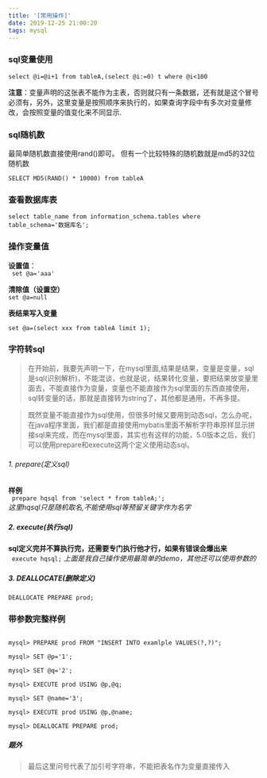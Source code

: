 ```yaml
---
title: '[常用操作]'
date: 2019-12-25 21:00:20
tags: mysql
---
```


### sql变量使用
```
select @i=@i+1 from tableA,(select @i:=0) t where @i<100
```
**注意**：变量声明的这张表不能作为主表，否则就只有一条数据，还有就是这个冒号必须有，另外，这里变量是按照顺序来执行的，如果查询字段中有多次对变量修改，会按照变量的值变化来不同显示.


### sql随机数
最简单随机数直接使用rand()即可。
但有一个比较特殊的随机数就是md5的32位随机数
```
SELECT MD5(RAND() * 10000) from tableA
```
### 查看数据库表
```
select table_name from information_schema.tables where table_schema='数据库名';
```
### 操作变量值
**设置值**：<br>
`  set @a='aaa' `

**清除值（设置空）**<br>
` set @a=null `<br>

**表结果写入变量**<br>
```
set @a=(select xxx from tableA limit 1);
```

### 字符转sql
> 在开始前，我要先声明一下，在mysql里面,结果是结果，变量是变量，sql是sql(识别解析)，不能混谈，也就是说，结果转化变量，要把结果放变量里面去，不能直接作为变量，变量也不能直接作为sql里面的东西直接使用，sql转变量的话，那就是直接转为string了，其他都是通用，不再多提。

> 既然变量不能直接作为sql使用，但很多时候又要用到动态sql，怎么办呢，在java程序里面，我们都是直接使用mybatis里面不解析字符串原样显示拼接sql来完成，而在mysql里面，其实也有这样的功能，5.0版本之后，我们可以使用prepare和execute这两个定义使用动态sql。

###### 1. prepare(定义sql)
**样例**<br>
` prepare hqsql from 'select * from tableA;';`
<br>*这里hqsql只是随机取名,不能使用sql等预留关键字作为名字*
##### 2. execute(执行sql)
**sql定义完并不算执行完，还需要专门执行他才行，如果有错误会爆出来**<br>
` execute hqsql;`
*上面是我自己操作使用最简单的demo，其他还可以使用参数的*
##### 3. DEALLOCATE(删除定义)
`DEALLOCATE PREPARE prod;`

### 带参数完整样例
```

mysql> PREPARE prod FROM "INSERT INTO examlple VALUES(?,?)";

mysql> SET @p='1';

mysql> SET @q='2';

mysql> EXECUTE prod USING @p,@q;

mysql> SET @name='3';

mysql> EXECUTE prod USING @p,@name;

mysql> DEALLOCATE PREPARE prod;
```
##### 题外
> 最后这里问号代表了加引号字符串，不能把表名作为变量直接传入

